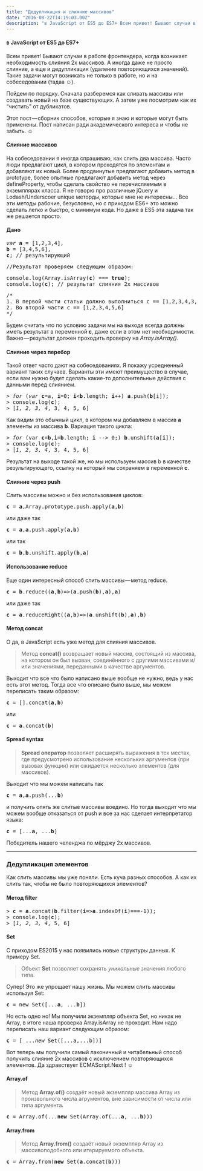 ```yaml
---
title: "Дедупликация и слияние массивов"
date: "2016-08-22T14:19:03.00Z"
description: "в JavaScript от ES5 до ES7+ Всем привет! Бывают случаи в работе фронтендера, когда возникает необходимость слияния 2х массивов. "
---
```


<h4>в JavaScript от ES5 до ES7+</h4>
<p>Всем привет! Бывают случаи в работе фронтендера, когда возникает необходимость слияния 2х массивов. А иногда даже не просто слияние, а еще и дедупликация (удаление повторяющихся значений). Такие задачи могут возникать не только в работе, но и на собеседовании (тадаа ☺).</p>
<p>Пойдем по порядку. Сначала разберемся как сливать массивы или создавать новый на базе существующих. А затем уже посмотрим как их “чистить” от дубликатов.</p>
<p>Этот пост — сборник способов, которые я знаю и которые могут быть применены. Пост написан ради академического интереса и чтобы не забыть. ☺</p>
<h4>Слияние массивов</h4>
<p>На собеседовании я иногда спрашиваю, как слить два массива. Часто люди предлагают цикл, в котором проходятся по элементам и добавляют их новый. Более продвинутые предлагают добавить метод в prototype, более опытные предлагают добавить метод через defineProperty, чтобы сделать свойство не перечисляемым в экземплярах класса. Я не говорю про различные jQuery и Lodash/Underscoer unique меторды, которые мне не интересны… Все эти методы рабочие, безусловно, но с приходом ES6+ это можно сделать легко и быстро, с минимум кода. Но даже в ES5 эта задача так же решается просто.</p>
<h4>Дано</h4>
<pre><em>var</em> <strong>a</strong> = [1,2,3,4],<br><strong>b</strong> = [3,4,5,6],<br><strong>c</strong>; // результирующий</pre>
<pre>//Результат проверяем следующим образом:</pre>
<pre>console.log(Array.isArray(<strong>c</strong>) === <strong>true</strong>);<br>console.log(<strong>c</strong>); // результат слияния 2х массивов</pre>
<pre>/*<br>1. В первой части статьи должно выполниться c == [1,2,3,4,3,4,5,6]<br>2. Во второй части c == [1,2,3,4,5,6]<br>*/</pre>
<p>Будем считать что по условию задачи мы на выходе всегда должны иметь результат в переменной <strong>c</strong>, даже если в этом нет необходимости. Важно — результат должен проходить проверку на <em>Array.isArray()</em>.</p>
<h4>Слияние через перебор</h4>
<p>Такой ответ часто дают на собеседованиях. Я покажу усредненный вариант таких случаев. Варианты эти имеют преимущество в случае, если вам нужно будет сделать какие-то дополнительные действия с данными перед слиянием.</p>
<pre><em>&gt; for</em> (<em>var</em> <strong>c</strong>=a, <strong>i</strong>=0; <strong>i</strong>&lt;<strong>b</strong>.length; <strong>i</strong>++) <strong>a</strong>.push(<strong>b</strong>[i]);<br>&gt; console.log(<strong>c</strong>);<br>&gt; [<em>1, 2, 3, 4</em>, 3, 4, 5, 6]</pre>
<p>Как видим это обычный цикл, в котором мы добавляем в массив <strong>a</strong> элементы из массива <strong>b</strong>. Вариация такого цикла:</p>
<pre>&gt; <em>for</em> (var <strong>c</strong>=<strong>b</strong>,<strong>i</strong>=<strong>b</strong>.length; <strong>i</strong> --&gt; 0;) <strong>b</strong>.unshift(<strong>a</strong>[<strong>i</strong>]);<br>&gt; console.log(<strong>c</strong>);<br>&gt; [<em>1, 2, 3, 4</em>, 3, 4, 5, 6]</pre>
<p>Результат на выходе такой же, но мы используем массив b в качестве результирующего, ссылку на который мы сохраняем в переменной <strong>c</strong>.</p>
<h4>Слияние через push</h4>
<p>Слить массивы можно и без использования циклов:</p>
<pre><strong>c</strong> = <strong>a</strong>,Array.prototype.push.apply(<strong>a</strong>,<strong>b</strong>)</pre>
<p>или даже так</p>
<pre><strong>c</strong> = <strong>a</strong>,<strong>a</strong>.push.apply(<strong>a</strong>,<strong>b</strong>)</pre>
<p>или так</p>
<pre><strong>c</strong> = <strong>b</strong>,<strong>b</strong>.unshift.apply(<strong>b</strong>,<strong>a</strong>)</pre>
<h4>Использование reduce</h4>
<p>Еще один интересный способ слить массивы — метод reduce.</p>
<pre><strong>c</strong> = <strong>b</strong>.reduce((<strong>a</strong>,<strong>b</strong>)=&gt;(<strong>a</strong>.push(<strong>b</strong>),<strong>a</strong>),<strong>a</strong>)</pre>
<p>или даже так</p>
<pre><strong>c</strong> = <strong>a</strong>.reduceRight((<strong>a</strong>,<strong>b</strong>)=&gt;(<strong>a</strong>.unshift(<strong>b</strong>),<strong>a</strong>),<strong>b</strong>)</pre>
<h4>Метод concat</h4>
<p>О да, в JavaScript есть уже метод для слияния массивов.</p>
<blockquote><p>Метод <strong>concat()</strong> возвращает новый массив, состоящий из массива, на котором он был вызван, соединённого с другими массивами и/или значениями, переданными в качестве аргументов.</p></blockquote>
<p>Выходит что все что было написано выше вообще не нужно, ведь у нас есть этот метод. Тогда все что описано было выше, мы можем переписать таким образом:</p>
<pre><strong>c</strong> = [].concat(<strong>a</strong>,<strong>b</strong>)</pre>
<p>или</p>
<pre><strong>c</strong> = <strong>a</strong>.concat(<strong>b</strong>)</pre>
<h4>Spread syntax</h4>
<blockquote><p>
<strong>Spread оператор </strong>позволяет расширять выражения в тех местах, где предусмотрено использование нескольких аргументов (при вызовах функции) или ожидается несколько элементов (для массивов).</p></blockquote>
<p>Выходит что мы можем написать так</p>
<pre><strong>c</strong> = <strong>a</strong>,<strong>a</strong>.push(...<strong>b</strong>)</pre>
<p>и получить опять же слитые массивы воедино. Но тогда выходит что мы можем вообще отказаться от push и все за нас сделает интерпретатор языка:</p>
<pre><strong>c</strong> = [...<strong>a</strong>, ...<strong>b</strong>]</pre>
<p>Победитель нашего челенджа по мёрджу 2х массивов.</p>
<hr>
<h3>Дедупликация элементов</h3>
<p>Как слить массивы мы уже поняли. Есть куча разных способов. А как их слить так, чтобы не было повторяющихся элементов?</p>
<h4>Метод filter</h4>
<pre>&gt;<strong> c</strong> = <strong>a</strong>.concat(<strong>b</strong>.filter(<strong>i</strong>=&gt;<strong>a</strong>.indexOf(<strong>i</strong>)===-1));<br>&gt; console.log(<strong>c</strong>);<br>&gt; [<em>1, 2, 3, 4</em>, 5, 6]</pre>
<h4>Set</h4>
<p>С приходом ES2015 у нас появились новые структуры данных. К примеру Set.</p>
<blockquote><p>Объект <strong>Set</strong> позволяет сохранять <em>уникальные</em> значения любого типа.</p></blockquote>
<p>Супер! Это же упрощает нашу жизнь. Мы можем слить массивы используя Set:</p>
<pre><strong>c</strong> = new Set([...<strong>a</strong>, ...<strong>b</strong>])</pre>
<p>Но есть одно но! Мы получили экземпляр объекта Set, но никак не Array, в итоге наша проверка Array.isArray не проходит. Нам надо переписать наш вариант следующим образом:</p>
<pre><strong>c</strong> = [ ...<em>new</em> Set([...a,...b])]</pre>
<p>Вот теперь мы получили самый лаконичный и читабельный способ получить слияние 2х массивов с исключением повторяющихся элементов. Да здравствует ECMAScript.Next ! ☺</p>
<h4>Array.of</h4>
<blockquote><p>Метод <strong>Array.of()</strong> создаёт новый экземпляр массива Array из произвольного числа агрументов, вне зависимости от числа или типа аргумента.</p></blockquote>
<pre><strong>c</strong> = Array.of(...<strong>new</strong> Set(Array.of(...<strong>a</strong>, ...<strong>b</strong>)))</pre>
<h4>Array.from</h4>
<blockquote><p>Метод <strong>Array.from()</strong> создаёт новый экземпляр Array из массивоподобного или итерируемого объекта.</p></blockquote>
<pre><strong>c</strong> = Array.from(<strong>new</strong> Set(<strong>a</strong>.concat(<strong>b</strong>)))</pre>


